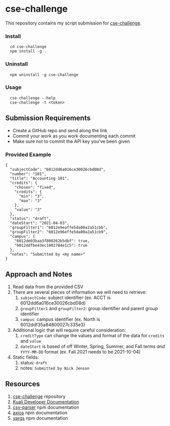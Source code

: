# cse-challenge
This repository contains my script submission for [cse-challenge](https://github.com/KualiCo/cse-challenge).

### Install
      cd cse-challenge
      npm install -g .
      
### Uninstall
      npm uninstall -g cse-challenge
      
### Usage
      cse-challenge --help
      cse-challenge -t <token>

## Submission Requirements
- Create a GitHub repo and send along the link
- Commit your work as you work documenting each commit
- Make sure not to commit the API key you've been given

### Provided Example
```
{
  "subjectCode": "6012dd6a016ce30026cbd08d",
  "number": "101",
  "title": "Accounting 101",
  "credits": {
    "chosen": "fixed",
    "credits": {
      "min": "3",
      "max": "3"
    },
    "value": "3"
  },
  "status": "draft",
  "dateStart": "2021-04-03",
  "groupFilter1": "6012e9eaffe5da00a2a51cbb",
  "groupFilter2": "6012e96effe5da00a2a51cb9",
  "campus": {
    "6012de03baa3f800262b5dbf": true,
    "6012ddfbe43ec1002784e1c5": true
  },
  "notes": "Submitted by <my name>"
}
```

## Approach and Notes
1. Read data from the provided CSV
1. There are several pieces of information we will need to retrieve:
    1. `subjectCode`: subject identifier (ex. ACCT is 6012dd6a016ce30026cbd08d)
    1. `groupFilter1` and `groupFilter2`: group identifier and parent group identifier
    1. `campus`: campus identifier (ex. North is 6012ddf35a84800027c335e3)
1. Additional logic that will require careful consideration:
    1. `creditType` can change the values and format of the data for `credits` and `value`
    1. `dateStart` is based of off Winter, Spring, Summer, and Fall terms _and_ `YYYY-MM-DD` format (ex. Fall 2021 needs to be 2021-10-04)
1. Static fields:
    1. status: `draft`
    2. notes: `Submitted by Nick Jenson`

## Resources
1. [cse-challenge](https://github.com/KualiCo/cse-challenge) repository
1. [Kuali Developer Documentation](https://developers.kuali.co/)
1. [csv-parser](https://www.npmjs.com/package/csv-parser) npm documentation
1. [axios](https://www.npmjs.com/package/axios) npm documentation
1. [yargs](https://www.npmjs.com/package/yargs) npm documentation

